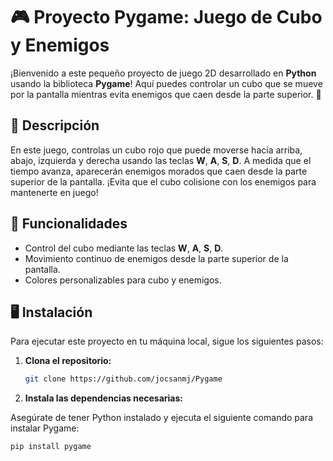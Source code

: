 # 🎮 Proyecto Pygame: Juego de Cubo y Enemigos

¡Bienvenido a este pequeño proyecto de juego 2D desarrollado en **Python** usando la biblioteca **Pygame**! Aquí puedes controlar un cubo que se mueve por la pantalla mientras evita enemigos que caen desde la parte superior. 🎯

## 📝 Descripción

En este juego, controlas un cubo rojo que puede moverse hacia arriba, abajo, izquierda y derecha usando las teclas **W**, **A**, **S**, **D**. A medida que el tiempo avanza, aparecerán enemigos morados que caen desde la parte superior de la pantalla. ¡Evita que el cubo colisione con los enemigos para mantenerte en juego!

## 🚀 Funcionalidades

- Control del cubo mediante las teclas **W**, **A**, **S**, **D**.
- Movimiento continuo de enemigos desde la parte superior de la pantalla.
- Colores personalizables para cubo y enemigos.

## 🖥️ Instalación

Para ejecutar este proyecto en tu máquina local, sigue los siguientes pasos:

1. **Clona el repositorio:**

   ```bash
   git clone https://github.com/jocsanmj/Pygame
   ```
2. **Instala las dependencias necesarias:**
 
Asegúrate de tener Python instalado y ejecuta el siguiente comando para instalar Pygame:
   ```bash
   pip install pygame
   ```

